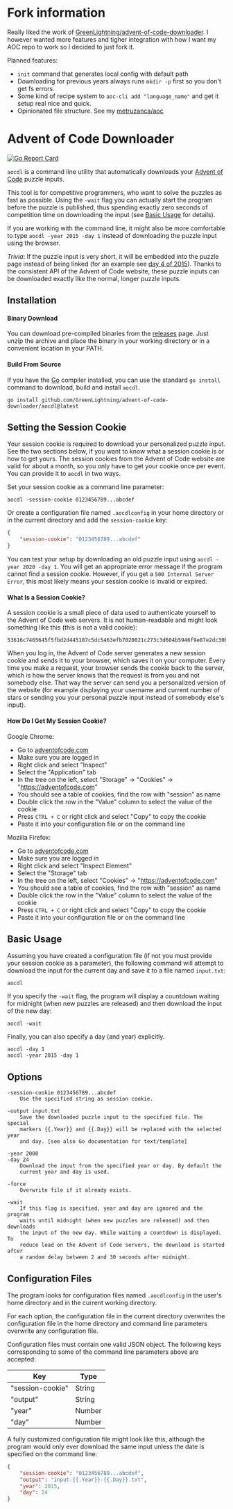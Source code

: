 # Fork information

Really liked the work of [GreenLightning/advent-of-code-downloader](https://github.com/GreenLightning/advent-of-code-downloader). I however wanted more features and tigher integration with how I want my AOC repo to work so I decided to just fork it.

Planned features:
- `init` command that generates local config with default path
- Downloading for previous years always runs `mkdir -p` first so you don't get fs errors.
- Some kind of recipe system to `aoc-cli add "language_name"` and get it setup real nice and quick.
- Opinionated file structure. See my [metruzanca/aoc](https://github.com/metruzanca/aoc)


# Advent of Code Downloader

[![Go Report Card](https://goreportcard.com/badge/github.com/GreenLightning/advent-of-code-downloader)](https://goreportcard.com/report/github.com/GreenLightning/advent-of-code-downloader)

`aocdl` is a command line utility that automatically downloads your [Advent of
Code](https://adventofcode.com/) puzzle inputs.

This tool is for competitive programmers, who want to solve the puzzles as
fast as possible. Using the `-wait` flag you can actually start the program
before the puzzle is published, thus spending exactly zero seconds of
competition time on downloading the input (see [Basic Usage](#basic-usage) for
details).

If you are working with the command line, it might also be more comfortable to
type `aocdl -year 2015 -day 1` instead of downloading the puzzle input using
the browser.

*Trivia*: If the puzzle input is very short, it will be embedded into the
puzzle page instead of being linked (for an example see [day 4 of
2015](https://adventofcode.com/2015/day/4)). Thanks to the consistent API of
the Advent of Code website, these puzzle inputs can be downloaded exactly like
the normal, longer puzzle inputs.

## Installation

#### Binary Download

You can download pre-compiled binaries from the
[releases](https://github.com/GreenLightning/advent-of-code-downloader/releases/latest/)
page. Just unzip the archive and place the binary in your working directory or
in a convenient location in your PATH.

#### Build From Source

If you have the [Go](https://golang.org/) compiler installed, you can use the
standard `go install` command to download, build and install `aocdl`.

```
go install github.com/GreenLightning/advent-of-code-downloader/aocdl@latest
```

## Setting the Session Cookie

Your session cookie is required to download your personalized puzzle input.
See the two sections below, if you want to know what a session cookie is or
how to get yours. The session cookies from the Advent of Code website are
valid for about a month, so you only have to get your cookie once per event.
You can provide it to `aocdl` in two ways.

Set your session cookie as a command line parameter:

```
aocdl -session-cookie 0123456789...abcdef
```

Or create a configuration file named `.aocdlconfig` in your home directory or in
the current directory and add the `session-cookie` key:

```json
{
	"session-cookie": "0123456789...abcdef"
}
```

You can test your setup by downloading an old puzzle input using `aocdl -year
2020 -day 1`. You will get an appropriate error message if the program cannot
find a session cookie. However, if you get a `500 Internal Server Error`, this
most likely means your session cookie is invalid or expired.

#### What Is a Session Cookie?

A session cookie is a small piece of data used to authenticate yourself to the
Advent of Code web servers. It is not human-readable and might look something
like this (this is not a valid cookie):

```
53616c7465645f5fbd2d445187c5dc5463efb7020021c273c3d604b5946f9e87e2dc30b649f9b2235e8cd57632e415cb
```

When you log in, the Advent of Code server generates a new session cookie and
sends it to your browser, which saves it on your computer. Every time you make
a request, your browser sends the cookie back to the server, which is how the
server knows that the request is from you and not somebody else. That way the
server can send you a personalized version of the website (for example
displaying your username and current number of stars or sending you your
personal puzzle input instead of somebody else's input).

#### How Do I Get My Session Cookie?

Google Chrome:

- Go to [adventofcode.com](https://adventofcode.com/)
- Make sure you are logged in
- Right click and select "Inspect"
- Select the "Application" tab
- In the tree on the left, select "Storage" → "Cookies" → "https://adventofcode.com"
- You should see a table of cookies, find the row with "session" as name
- Double click the row in the "Value" column to select the value of the cookie
- Press `CTRL + C` or right click and select "Copy" to copy the cookie
- Paste it into your configuration file or on the command line

Mozilla Firefox:

- Go to [adventofcode.com](https://adventofcode.com/)
- Make sure you are logged in
- Right click and select "Inspect Element"
- Select the "Storage" tab
- In the tree on the left, select "Cookies" → "https://adventofcode.com"
- You should see a table of cookies, find the row with "session" as name
- Double click the row in the "Value" column to select the value of the cookie
- Press `CTRL + C` or right click and select "Copy" to copy the cookie
- Paste it into your configuration file or on the command line

## Basic Usage

Assuming you have created a configuration file (if not you must provide your
session cookie as a parameter), the following command will attempt to download
the input for the current day and save it to a file named `input.txt`:

```
aocdl
```

If you specify the `-wait` flag, the program will display a countdown waiting
for midnight (when new puzzles are released) and then download the input of
the new day:

```
aocdl -wait
```

Finally, you can also specify a day (and year) explicitly.

```
aocdl -day 1
aocdl -year 2015 -day 1
```

## Options

	-session-cookie 0123456789...abcdef
		Use the specified string as session cookie.

	-output input.txt
		Save the downloaded puzzle input to the specified file. The special
		markers {{.Year}} and {{.Day}} will be replaced with the selected year
		and day. [see also Go documentation for text/template]

	-year 2000
	-day 24
		Download the input from the specified year or day. By default the
		current year and day is used.

	-force
		Overwrite file if it already exists.

	-wait
		If this flag is specified, year and day are ignored and the program
		waits until midnight (when new puzzles are released) and then downloads
		the input of the new day. While waiting a countdown is displayed. To
		reduce load on the Advent of Code servers, the download is started after
		a random delay between 2 and 30 seconds after midnight.

## Configuration Files

The program looks for configuration files named `.aocdlconfig` in the user's
home directory and in the current working directory.

For each option, the configuration file in the current directory overwrites the
configuration file in the home directory and command line parameters overwrite
any configuration file.

Configuration files must contain one valid JSON object. The following keys
corresponding to some of the command line parameters above are accepted:

| Key              | Type   |
| ---------------- | ------ |
| "session-cookie" | String |
| "output"         | String |
| "year"           | Number |
| "day"            | Number |

A fully customized configuration file might look like this, although the program
would only ever download the same input unless the date is specified on the
command line:

```json
{
	"session-cookie": "0123456789...abcdef",
	"output": "input-{{.Year}}-{{.Day}}.txt",
	"year": 2015,
	"day": 24
}
```
